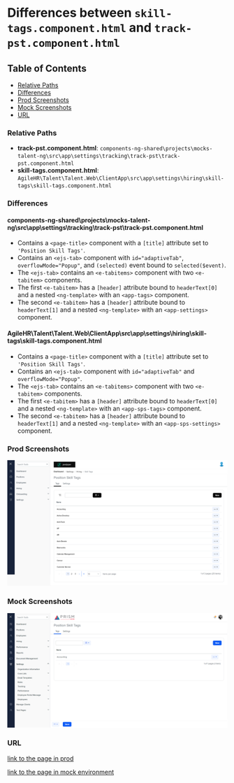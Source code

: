 # Differences between `skill-tags.component.html` and `track-pst.component.html`

## Table of Contents

-   [Relative Paths](#relative-paths)
-   [Differences](#differences)
-   [Prod Screenshots](#prod-screenshots)
-   [Mock Screenshots](#mock-screenshots)
-   [URL](#url)

### Relative Paths

-   **track-pst.component.html**: `components-ng-shared\projects\mocks-talent-ng\src\app\settings\tracking\track-pst\track-pst.component.html`
-   **skill-tags.component.html**: `AgileHR\Talent\Talent.Web\ClientApp\src\app\settings\hiring\skill-tags\skill-tags.component.html`

### Differences

#### components-ng-shared\projects\mocks-talent-ng\src\app\settings\tracking\track-pst\track-pst.component.html

-   Contains a `<page-title>` component with a `[title]` attribute set to `'Position Skill Tags'`.
-   Contains an `<ejs-tab>` component with `id="adaptiveTab"`, `overflowMode="Popup"`, and `(selected)` event bound to `selected($event)`.
-   The `<ejs-tab>` contains an `<e-tabitems>` component with two `<e-tabitem>` components.
-   The first `<e-tabitem>` has a `[header]` attribute bound to `headerText[0]` and a nested `<ng-template>` with an `<app-tags>` component.
-   The second `<e-tabitem>` has a `[header]` attribute bound to `headerText[1]` and a nested `<ng-template>` with an `<app-settings>` component.

#### AgileHR\Talent\Talent.Web\ClientApp\src\app\settings\hiring\skill-tags\skill-tags.component.html

-   Contains a `<page-title>` component with a `[title]` attribute set to `'Position Skill Tags'`.
-   Contains an `<ejs-tab>` component with `id="adaptiveTab"` and `overflowMode="Popup"`.
-   The `<ejs-tab>` contains an `<e-tabitems>` component with two `<e-tabitem>` components.
-   The first `<e-tabitem>` has a `[header]` attribute bound to `headerText[0]` and a nested `<ng-template>` with an `<app-sps-tags>` component.
-   The second `<e-tabitem>` has a `[header]` attribute bound to `headerText[1]` and a nested `<ng-template>` with an `<app-sps-settings>` component.

### Prod Screenshots

![Prod Screenshot](./skill-tags-prod.png)

### Mock Screenshots

![Mock Screenshot](./track-pst-mock.png)

### URL

[link to the page in prod](https://piedpiper.agilehr.net/core/settings/hiring/skill-tags)

[link to the page in mock environment](http://localhost:4340/settings/tracking/position-skill-tags)
